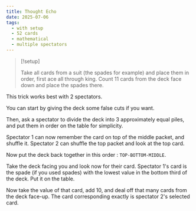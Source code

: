 ```yaml
---
title: Thought Echo
date: 2025-07-06
tags:
  - with setup 
  - 52 cards
  - mathematical
  - multiple spectators
---
```


> [!setup]
>
> Take all cards from a suit (the spades for example) and place them in order, first ace all through king. Count 11 cards from the deck face down and place the spades there.

This trick works best with 2 spectators.

You can start by giving the deck some false cuts if you want.

Then, ask a spectator to divide the deck into 3 approximately equal piles, and put them in order on the table for simplicity.

Spectator 1 can now remember the card on top of the middle packet, and shuffle it. Spectator 2 can shuffle the top packet and look at the top card.

Now put the deck back together in this order : `TOP-BOTTOM-MIDDLE`.

Take the deck facing you and look now for their card. Spectator 1's card is the spade (if you used spades) with the lowest value in the bottom third of the deck. Put it on the table.

Now take the value of that card, add 10, and deal off that many cards from the deck face-up. The card corresponding exactly is spectator 2's selected card.